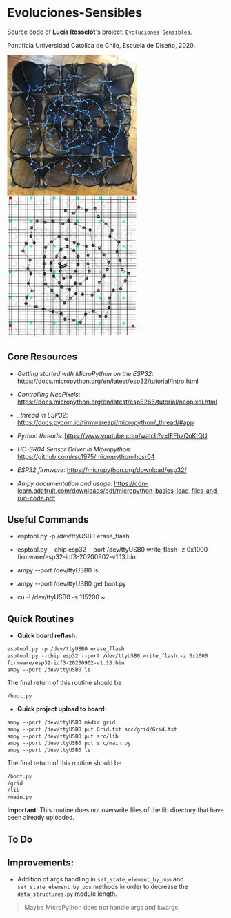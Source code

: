 # Evoluciones-Sensibles
Source code of **Lucía Rosselot**'s project: ```Evoluciones Sensibles```.

Pontificia Universidad Católica de Chile, Escuela de Diseño, 2020.

<img src="img/evol.jpg" alt="drawing" width="300"/> <img src="img/Grid.jpg" alt="drawing" width="300"/>

## Core Resources

* *Getting started with MicroPython on the ESP32*: https://docs.micropython.org/en/latest/esp32/tutorial/intro.html

* *Controlling NeoPixels*: https://docs.micropython.org/en/latest/esp8266/tutorial/neopixel.html

* *_thread in ESP32*: https://docs.pycom.io/firmwareapi/micropython/_thread/#app

* *Python threads*: https://www.youtube.com/watch?v=IEEhzQoKtQU

* *HC-SR04 Sensor Driver in Mipropython*: https://github.com/rsc1975/micropython-hcsr04

* *ESP32 firmware*: https://micropython.org/download/esp32/

* *Ampy documentation and usage*: https://cdn-learn.adafruit.com/downloads/pdf/micropython-basics-load-files-and-run-code.pdf


## Useful Commands

* esptool.py -p /dev/ttyUSB0 erase_flash

* esptool.py --chip esp32 --port /dev/ttyUSB0 write_flash -z 0x1000 firmware/esp32-idf3-20200902-v1.13.bin

* ampy --port /dev/ttyUSB0 ls

* ampy --port /dev/ttyUSB0 get boot.py

* cu -l /dev/ttyUSB0 -s 115200
    ~.

## Quick Routines

* **Quick board reflash**:

```
esptool.py -p /dev/ttyUSB0 erase_flash
esptool.py --chip esp32 --port /dev/ttyUSB0 write_flash -z 0x1000 firmware/esp32-idf3-20200902-v1.13.bin
ampy --port /dev/ttyUSB0 ls
```

The final return of this routine should be

```
/boot.py
```

* **Quick project upload to board**:

```
ampy --port /dev/ttyUSB0 mkdir grid
ampy --port /dev/ttyUSB0 put Grid.txt src/grid/Grid.txt
ampy --port /dev/ttyUSB0 put src/lib
ampy --port /dev/ttyUSB0 put src/main.py
ampy --port /dev/ttyUSB0 ls
```

The final return of this routine should be

```
/boot.py
/grid
/lib
/main.py
```

**Important**: This routine does not overwrite files of the lib directory that have been already uploaded.


## To Do


## Improvements:

* Addition of args handling in ```set_state_element_by_num``` and ```set_state_element_by_pos``` methods in order to decrease the  ``data_structures.py`` module length.
> Maybe MicroPython does not handle args and kwargs

